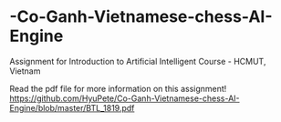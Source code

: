 # -Co-Ganh-Vietnamese-chess-AI-Engine
Assignment for Introduction to Artificial Intelligent Course - HCMUT, Vietnam

Read the pdf file for more information on this assignment! https://github.com/HyuPete/Co-Ganh-Vietnamese-chess-AI-Engine/blob/master/BTL_1819.pdf
